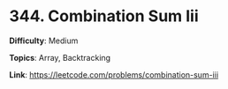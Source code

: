 # 344. Combination Sum Iii

**Difficulty**: Medium

**Topics**: Array, Backtracking

**Link**: https://leetcode.com/problems/combination-sum-iii
